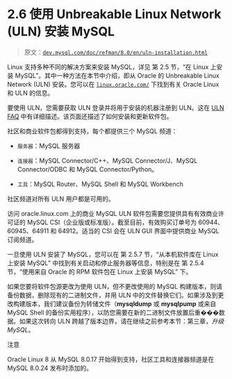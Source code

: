 # 2.6 使用 Unbreakable Linux Network (ULN) 安装 MySQL

> 原文：[`dev.mysql.com/doc/refman/8.0/en/uln-installation.html`](https://dev.mysql.com/doc/refman/8.0/en/uln-installation.html)

Linux 支持多种不同的解决方案来安装 MySQL，详见 第 2.5 节，“在 Linux 上安装 MySQL”。其中一种方法在本节中介绍，即从 Oracle 的 Unbreakable Linux Network (ULN) 安装。您可以在 [`linux.oracle.com/`](http://linux.oracle.com/) 下找到有关 Oracle Linux 和 ULN 的信息。

要使用 ULN，您需要获取 ULN 登录并将用于安装的机器注册到 ULN。这在 [ULN FAQ](https://linux.oracle.com/uln_faq.html) 中有详细描述。该页面还描述了如何安装和更新软件包。

社区和商业软件包都得到支持，每个都提供三个 MySQL 频道：

+   `服务器`：MySQL 服务器

+   `连接器`：MySQL Connector/C++、MySQL Connector/J、MySQL Connector/ODBC 和 MySQL Connector/Python。

+   `工具`：MySQL Router、MySQL Shell 和 MySQL Workbench

社区频道对所有 ULN 用户都是可用的。

访问 oracle.linux.com 上的商业 MySQL ULN 软件包需要您提供具有有效商业许可证的 MySQL CSI（企业版或标准版）。截至目前，有效购买订单号为 60944、60945、64911 和 64912。适当的 CSI 会在 ULN GUI 界面中提供商业 MySQL 订阅频道。

一旦使用 ULN 安装了 MySQL，您可以在 第 2.5.7 节，“从本机软件库在 Linux 上安装 MySQL” 中找到有关启动和停止服务器等信息，特别是在 第 2.5.4 节，“使用来自 Oracle 的 RPM 软件包在 Linux 上安装 MySQL” 下。

如果您要将软件包源更改为使用 ULN，但不更改使用的 MySQL 构建版本，则请备份数据，删除现有的二进制文件，并用 ULN 中的文件替换它们。如果涉及到更改构建版本，我们建议备份为转储文件（**mysqldump** 或 **mysqlpump** 或来自 MySQL Shell 的备份实用程序），以防您需要在新的二进制文件放置后重���数据。如果这次转向 ULN 跨越了版本边界，请在继续之前参考本节：第三章，*升级 MySQL*。

注意

Oracle Linux 8 从 MySQL 8.0.17 开始得到支持，社区工具和连接器频道是在 MySQL 8.0.24 发布时添加的。
